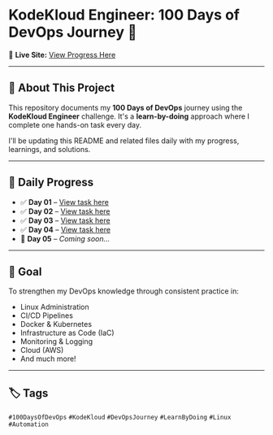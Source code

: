# KodeKloud Engineer: 100 Days of DevOps Journey 🚀

📍 **Live Site:** [View Progress Here](https://engineer.kodekloud.com/progress)

---

## 📘 About This Project

This repository documents my **100 Days of DevOps** journey using the **KodeKloud Engineer** challenge. It's a **learn-by-doing** approach where I complete one hands-on task every day.

I'll be updating this README and related files daily with my progress, learnings, and solutions.

---

## 📅 Daily Progress

- ✅ **Day 01** – [View task here](https://github.com/ANJANA-MM/kodekloud-engineer/tree/70d5cce394a56b28f6d7062b9cede603ab01a4b7/100%20Days%20of%20DevOps/Day%2001) 
- ✅ **Day 02** – [View task here](https://github.com/ANJANA-MM/kodekloud-engineer/tree/cde004789c1a2eb6e4ca50023b4797b6238a3d4c/100%20Days%20of%20DevOps/Day%2002)
- ✅ **Day 03** – [View task here](https://github.com/ANJANA-MM/kodekloud-engineer/tree/cde004789c1a2eb6e4ca50023b4797b6238a3d4c/100%20Days%20of%20DevOps/Day%2003)
- ✅ **Day 04** – [View task here](https://github.com/ANJANA-MM/kodekloud-engineer/tree/cde004789c1a2eb6e4ca50023b4797b6238a3d4c/100%20Days%20of%20DevOps/Day%2004)
- 🔄 **Day 05** – *Coming soon...*

---

## 🧭 Goal

To strengthen my DevOps knowledge through consistent practice in:

- Linux Administration
- CI/CD Pipelines
- Docker & Kubernetes
- Infrastructure as Code (IaC)
- Monitoring & Logging
- Cloud (AWS)
- And much more!

---

## 🏷️ Tags

`#100DaysOfDevOps` `#KodeKloud` `#DevOpsJourney` `#LearnByDoing` `#Linux` `#Automation`


